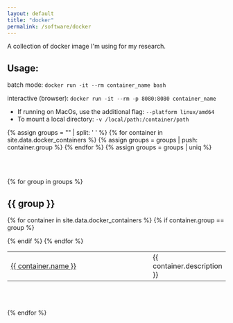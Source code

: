 ```yaml
---
layout: default
title: "docker"
permalink: /software/docker
---
```


A collection of docker image I'm using for my research.

## Usage:

batch mode: `docker run -it --rm container_name bash`

interactive (browser): `docker run -it --rm -p 8080:8080 container_name`

- If running on MacOs, use the additional flag: `--platform linux/amd64`
- To mount a local directory: `-v /local/path:/container/path`

{% assign groups = "" | split: ' ' %}
{% for container in site.data.docker_containers %}
{% assign groups = groups | push: container.group %}
{% endfor %}
{% assign groups = groups | uniq %}

<br/> <br/> 


{% for group in groups %}

## {{ group }}

<table class="alternate">

{% for container in site.data.docker_containers %}
{% if container.group == group %}
<tr>
        <td style="width: 400px" > <a href="{{ container.hub_link }}"> {{ container.name }} </a></td>
        <td>  {{ container.description }} </td>
</tr>
{% endif %}
{% endfor %}
</table>


<br/><br/>

{% endfor %}

<br/><br/><br/>

